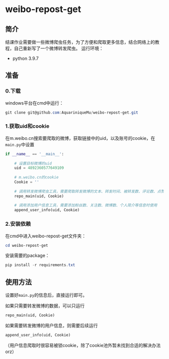 # weibo-repost-get

## 简介

结课作业需要做一些微博爬虫任务，为了方便和爬取更多信息，结合网络上的教程，自己重新写了一个微博转发爬虫。
运行环境：
- python 3.9.7

## 准备

### 0.下载

windows平台在cmd中运行：

```powershell
git clone git@github.com:AquariniqueMu/weibo-repost-get.git
```

### 1.获取uid和cookie

在m.weibo.cn搜索要爬取的微博，获取链接中的uid，以及账号的cookie，在`main.py`中设置

```python
if __name__ == '__main__':
    
    # 设置目标微博的uid
    uid = 4892360577649109
    
    # m.weibo.cn的cookie
    Cookie = ''
    
    # 调用转发微博爬虫工具，需要爬取转发微博的文本、转发时间、被转发数、评论数、点赞数时使用
    repo_main(uid, Cookie)
    
    # 调用添加用户信息工具，需要添加粉丝数、关注数、微博数、个人简介等信息时使用
    append_user_info(uid, Cookie)
```

### 2.安装依赖

在cmd中进入weibo-repost-get文件夹：

```powershell
cd weibo-repost-get
```

安装需要的package：

```powershell
pip install -r requirements.txt
```

## 使用方法

设置好`main.py`的信息后，直接运行即可。

如果只需要转发微博的数据，可以只运行

```python
repo_main(uid, Cookie)
```

如果需要转发微博的用户信息，则需要后续运行

```python
append_user_info(uid, Cookie)
```

（用户信息爬取时很容易被锁cookie，除了cookie池外暂未找到合适的解决办法orz）
